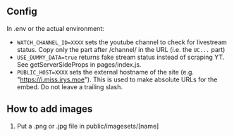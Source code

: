 ## Config

In .env or the actual environment:

- `WATCH_CHANNEL_ID=XXXX` sets the youtube channel to check for livestream status. Copy
  only the part after /channel/ in the URL (i.e. the `UC...` part)
- `USE_DUMMY_DATA=true` returns fake stream status instead of scraping YT. See 
  getServerSideProps in pages/index.js.
- `PUBLIC_HOST=XXXX` sets the external hostname of the site (e.g. "https://i.miss.irys.moe").
  This is used to make absolute URLs for the embed. Do not leave a trailing slash.

## How to add images

1. Put a .png or .jpg file in public/imagesets/[name]
